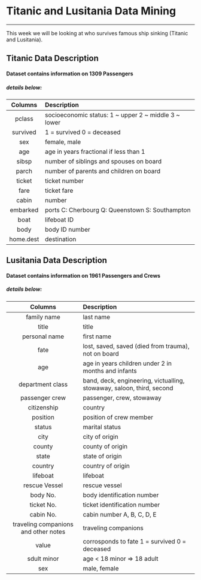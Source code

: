 # Titanic and Lusitania Data Mining 
----


This week we will be looking at who survives famous ship sinking (Titanic and Lusitania). 

## Titanic Data Description

#### Dataset contains information on 1309 Passengers
##### details below:

| Columns   | Description                                         |
|:---------:|:----------------------------------------------------|
| pclass    | socioeconomic status: 1 ~ upper 2 ~ middle 3 ~ lower  |
| survived  | 1 = survived 0 = deceased                           |
| sex       | female, male                                      |                                           
| age       | age in years fractional if less than 1              |
| sibsp     | number of siblings and spouses on board        |
| parch     | number of parents and children on board        |
| ticket    | ticket number   |                                           
| fare      | ticket fare     |                                           
| cabin     | number          |                      
| embarked  | ports C: Cherbourg Q: Queenstown S: Southampton |
| boat      | lifeboat ID     |                                           
| body      | body ID number  |                                          
| home.dest | destination     |                                        

## Lusitania Data Description

#### Dataset contains information on 1961 Passengers and Crews
##### details below:

| Columns   | Description                                         |
|:---------:|:----------------------------------------------------|
| family name    | last name |
| title     | title                          
| personal name | first name 
| fate | lost, saved, saved (died from trauma), not on board 
| age | age in years children under 2 in months and infants 
| department class | band, deck, engineering, victualling, stowaway, saloon, third, second
| passenger crew | passenger, crew, stowaway 
| citizenship | country 
| position | position of crew member
| status | marital status 
| city | city of origin 
| county | county of origin 
| state | state of origin 
| country | country of origin 
| lifeboat | lifeboat 
| rescue Vessel | rescue vessel 
| body No. | body identification number 
| ticket No. | ticket identification number 
| cabin No. | cabin number A, B, C, D, E
| traveling companions and other notes | traveling companions 
| value | corrosponds to fate 1 = survived 0 = deceased
| sdult minor | age < 18 minor => 18 adult 
| sex | male, female      























